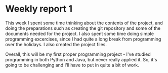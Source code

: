 # Weekly report 1

This week I spent some time thinking about the contents of the project,
and doing the preparations such as creating the git repository and some of
the documents needed for the project. I also spent some time doing simple
programming excercises, since I had quite a long break from programming over
the holidays. I also created the project files.

Overall, this will be my first proper programming project - I've studied
programming in both Python and Java, but never really applied it. So, it's
going to be challenging and I'll have to put in quite a bit of work.
